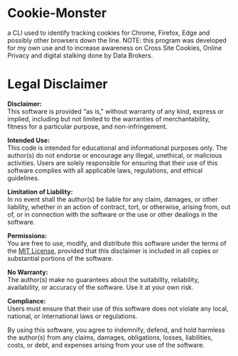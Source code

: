 # Cookie-Monster
a CLI used to identify tracking cookies for Chrome, Firefox, Edge and possibly other browsers down the line. NOTE: this program was developed for my own use and to increase awareness on Cross Site Cookies, Online Privacy and digital stalking done by Data Brokers. 

# Legal Disclaimer

**Disclaimer:**  
This software is provided "as is," without warranty of any kind, express or implied, including but not limited to the warranties of merchantability, fitness for a particular purpose, and non-infringement. 

**Intended Use:**  
This code is intended for educational and informational purposes only. The author(s) do not endorse or encourage any illegal, unethical, or malicious activities. Users are solely responsible for ensuring that their use of this software complies with all applicable laws, regulations, and ethical guidelines.

**Limitation of Liability:**  
In no event shall the author(s) be liable for any claim, damages, or other liability, whether in an action of contract, tort, or otherwise, arising from, out of, or in connection with the software or the use or other dealings in the software.

**Permissions:**  
You are free to use, modify, and distribute this software under the terms of the [MIT License](LICENSE), provided that this disclaimer is included in all copies or substantial portions of the software.

**No Warranty:**  
The author(s) make no guarantees about the suitability, reliability, availability, or accuracy of the software. Use it at your own risk.

**Compliance:**  
Users must ensure that their use of this software does not violate any local, national, or international laws or regulations.

By using this software, you agree to indemnify, defend, and hold harmless the author(s) from any claims, damages, obligations, losses, liabilities, costs, or debt, and expenses arising from your use of the software.

